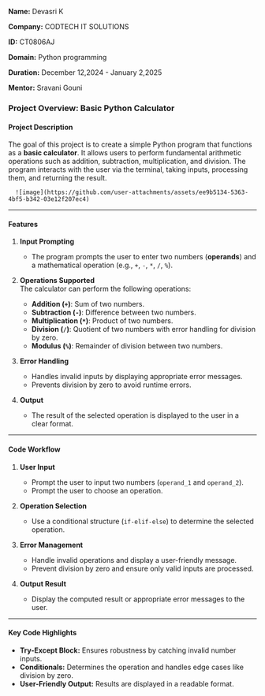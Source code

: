 **Name:** Devasri K

**Company:** CODTECH IT SOLUTIONS

**ID:** CT0806AJ

**Domain:** Python programming

**Duration:** December 12,2024 - January 2,2025

**Mentor:** Sravani Gouni



### **Project Overview: Basic Python Calculator**

#### **Project Description**  
The goal of this project is to create a simple Python program that functions as a **basic calculator**. It allows users to perform fundamental arithmetic operations such as addition, subtraction, multiplication, and division. The program interacts with the user via the terminal, taking inputs, processing them, and returning the result.


      ![image](https://github.com/user-attachments/assets/ee9b5134-5363-4bf5-b342-03e12f207ec4)

---

#### **Features**
1. **Input Prompting**  
   - The program prompts the user to enter two numbers (**operands**) and a mathematical operation (e.g., `+`, `-`, `*`, `/`, `%`).

2. **Operations Supported**  
   The calculator can perform the following operations:  
   - **Addition (`+`)**: Sum of two numbers.  
   - **Subtraction (`-`)**: Difference between two numbers.  
   - **Multiplication (`*`)**: Product of two numbers.  
   - **Division (`/`)**: Quotient of two numbers with error handling for division by zero.  
   - **Modulus (`%`)**: Remainder of division between two numbers.

3. **Error Handling**  
   - Handles invalid inputs by displaying appropriate error messages.  
   - Prevents division by zero to avoid runtime errors.

4. **Output**  
   - The result of the selected operation is displayed to the user in a clear format.

---

#### **Code Workflow**
1. **User Input**  
   - Prompt the user to input two numbers (`operand_1` and `operand_2`).  
   - Prompt the user to choose an operation.

2. **Operation Selection**  
   - Use a conditional structure (`if-elif-else`) to determine the selected operation.

3. **Error Management**  
   - Handle invalid operations and display a user-friendly message.  
   - Prevent division by zero and ensure only valid inputs are processed.

4. **Output Result**  
   - Display the computed result or appropriate error messages to the user.

---

#### **Key Code Highlights**
- **Try-Except Block:** Ensures robustness by catching invalid number inputs.  
- **Conditionals:** Determines the operation and handles edge cases like division by zero.  
- **User-Friendly Output:** Results are displayed in a readable format.



